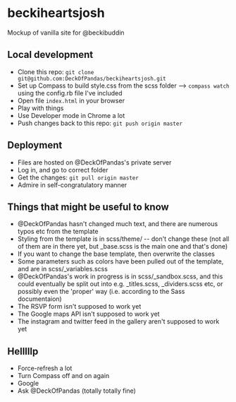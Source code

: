 # beckiheartsjosh
Mockup of vanilla site for @beckibuddin

## Local development
* Clone this repo: `git clone git@github.com:DeckOfPandas/beckiheartsjosh.git`
* Set up Compass to build style.css from the scss folder --> `compass watch` using the config.rb file I've included
* Open file `index.html` in your browser  
* Play with things
* Use Developer mode in Chrome a lot
* Push changes back to this repo: `git push origin master`

## Deployment
* Files are hosted on @DeckOfPandas's private server  
* Log in, and go to correct folder  
* Get the changes: `git pull origin master`  
* Admire in self-congratulatory manner

## Things that might be useful to know
* @DeckOfPandas hasn't changed much text, and there are numerous typos etc from the template
* Styling from the template is in scss/theme/ -- don't change these (not all of them are in there yet, but _base.scss is the main one and that's done)
* If you want to change the base template, then overwrite the classes
* Some parameters such as colors have been pulled out of the template, and are in scss/_variables.scss
* @DeckOfPandas's work in progress is in scss/_sandbox.scss, and this could eventually be split out into e.g. _titles.scss, _dividers.scss etc, or possibly even the 'proper' way (i.e. according to the Sass documentaion)
* The RSVP form isn't supposed to work yet
* The Google maps API isn't supposed to work yet
* The instagram and twitter feed in the gallery aren't supposed to work yet

## Helllllp
* Force-refresh a lot 
* Turn Compass off and on again 
* Google
* Ask @DeckOfPandas (totally totally fine)
